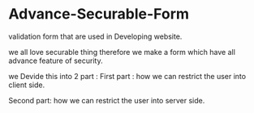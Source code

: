 # Advance-Securable-Form

validation form that are used in Developing website.

we all love securable thing therefore we make a form which have all advance feature of security. 

we Devide this into 2 part :
First part :
how we can restrict the user into client side.

Second part:
how we can restrict the user into server side. 

